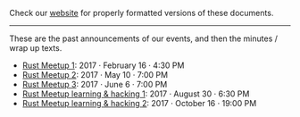 Check our [website](http://rustaceans.uk/) for
properly formatted versions of these documents.

---

These are the past announcements of our events, and then the minutes /
wrap up texts.

* [Rust Meetup 1](meetup-1.md): 2017 · February 16 · 4:30 PM
* [Rust Meetup 2](meetup-2.md): 2017 · May 10 · 7:00 PM
* [Rust Meetup 3](meetup-3.md): 2017 · June 6 · 7:00 PM
* [Rust Meetup learning & hacking 1](meetup-lh-1.md): 2017 · August 30 · 6:30 PM
* [Rust Meetup learning & hacking 2](meetup-lh-2.md): 2017 · October 16 · 19:00 PM
